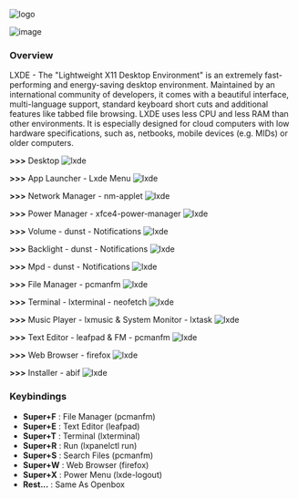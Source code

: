 ![logo](https://raw.githubusercontent.com/adi1090x/archlinux/master/images/logo_lxde.png) <br />

![image](https://raw.githubusercontent.com/adi1090x/archlinux/master/images/lxde.jpeg) <br />

### Overview
LXDE - The "Lightweight X11 Desktop Environment" is an extremely fast-performing and energy-saving desktop environment. Maintained by an international community of developers, it comes with a beautiful interface, multi-language support, standard keyboard short cuts and additional features like tabbed file browsing. LXDE uses less CPU and less RAM than other environments. It is especially designed for cloud computers with low hardware specifications, such as, netbooks, mobile devices (e.g. MIDs) or older computers.

**>>>** Desktop
![lxde](https://raw.githubusercontent.com/adi1090x/archlinux/master/images/lxde/lxde_1.png) <br />

**>>>** App Launcher - Lxde Menu 
![lxde](https://raw.githubusercontent.com/adi1090x/archlinux/master/images/lxde/lxde_2.png) <br />

**>>>** Network Manager - nm-applet
![lxde](https://raw.githubusercontent.com/adi1090x/archlinux/master/images/lxde/lxde_3.png) <br />

**>>>** Power Manager - xfce4-power-manager
![lxde](https://raw.githubusercontent.com/adi1090x/archlinux/master/images/lxde/lxde_4.png) <br />

**>>>** Volume - dunst - Notifications
![lxde](https://raw.githubusercontent.com/adi1090x/archlinux/master/images/lxde/lxde_5.png) <br />

**>>>** Backlight - dunst - Notifications
![lxde](https://raw.githubusercontent.com/adi1090x/archlinux/master/images/lxde/lxde_6.png) <br />

**>>>** Mpd - dunst - Notifications
![lxde](https://raw.githubusercontent.com/adi1090x/archlinux/master/images/lxde/lxde_7.png) <br />

**>>>** File Manager - pcmanfm
![lxde](https://raw.githubusercontent.com/adi1090x/archlinux/master/images/lxde/lxde_8.png) <br />

**>>>** Terminal - lxterminal - neofetch
![lxde](https://raw.githubusercontent.com/adi1090x/archlinux/master/images/lxde/lxde_9.png) <br />

**>>>** Music Player - lxmusic & System Monitor - lxtask
![lxde](https://raw.githubusercontent.com/adi1090x/archlinux/master/images/lxde/lxde_10.png) <br />

**>>>** Text Editor - leafpad & FM - pcmanfm
![lxde](https://raw.githubusercontent.com/adi1090x/archlinux/master/images/lxde/lxde_11.png) <br />

**>>>** Web Browser - firefox
![lxde](https://raw.githubusercontent.com/adi1090x/archlinux/master/images/lxde/lxde_12.png) <br />

**>>>** Installer - abif
![lxde](https://raw.githubusercontent.com/adi1090x/archlinux/master/images/lxde/lxde_13.png) <br />

### Keybindings

+ **Super+F** : File Manager (pcmanfm)
+ **Super+E** : Text Editor (leafpad)
+ **Super+T** : Terminal (lxterminal)
+ **Super+R** : Run (lxpanelctl run)
+ **Super+S** : Search Files (pcmanfm)
+ **Super+W** : Web Browser (firefox)
+ **Super+X** : Power Menu (lxde-logout)
+ **Rest...** : Same As Openbox
